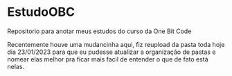 # EstudoOBC
Repositorio para anotar meus estudos do curso da One Bit Code

Recentemente houve uma mudancinha aqui, fiz reupload da pasta toda hoje dia 23/01/2023
para que eu pudesse atualizar a organização de pastas e nomear elas melhor pra ficar mais facil de entender o que de fato está nelas.
